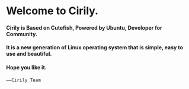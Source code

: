 # Welcome to Cirily.
#### Cirily is Based on Cutefish, Powered by Ubuntu, Developer for Community.
#### It is a new generation of Linux operating system that is simple, easy to use and beautiful.
#### Hope you like it.  
`——Cirily Team`

